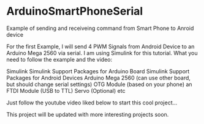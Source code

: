 # ArduinoSmartPhoneSerial
Example of sending and receiveing command from Smart Phone to Anroid device

For the first Example, I will send 4 PWM Signals from Android Device to an Arduino Mega 2560 via serial. 
I am using Simulink for this tutorial.
What you need to follow the example and the video:<br />

Simulink
Simulink Support Packages for Arduino Board
Simulink Support Packages for Android Devices
Arduino Mega 2560  (can use other board, but should change serial settings)
OTG Module (based on your phone)
an FTDI Module (USB to TTL)
Servo (Optional)
etc

Just follow the youtube video liked below to start this cool project...

This project will be updated with more interesting projects soon.

